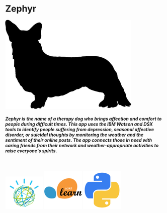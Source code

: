 # Zephyr

<img src="images/corgi.jpg" width="400">

##### Zephyr is the name of a therapy dog who brings affection and comfort to people during difficult times. This app uses the IBM Watson and DSX tools to identify people suffering from depression, seasonal affective disorder, or suicidal thoughts by monitoring the weather and the sentiment of their online posts. The app connects those in need with caring friends from their network and weather-appropriate activities to raise everyone's spirits.
<br>
<br>
<img src="images/watson.png" width="120">
<img src="images/sklearn.png" width="120">
<img src="images/python.png" width="120">
